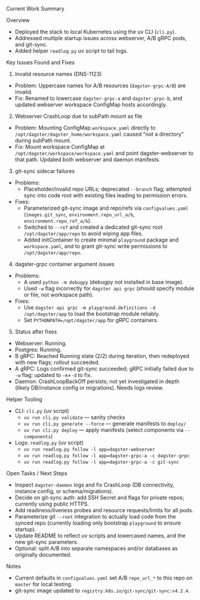 Current Work Summary

Overview
- Deployed the stack to local Kubernetes using the uv CLI (`cli.py`).
- Addressed multiple startup issues across webserver, A/B gRPC pods, and git-sync.
- Added helper `readlog.py` uv script to tail logs.

Key Issues Found and Fixes
1) Invalid resource names (DNS-1123)
- Problem: Uppercase names for A/B resources (`dagster-grpc-A/B`) are invalid.
- Fix: Renamed to lowercase `dagster-grpc-a` and `dagster-grpc-b`, and updated webserver workspace ConfigMap hosts accordingly.

2) Webserver CrashLoop due to subPath mount as file
- Problem: Mounting ConfigMap `workspace.yaml` directly to `/opt/dagster/dagster_home/workspace.yaml` caused "not a directory" during subPath mount.
- Fix: Mount workspace ConfigMap at `/opt/dagster/workspace/workspace.yaml` and point dagster-webserver to that path. Updated both webserver and daemon manifests.

3) git-sync sidecar failures
- Problems:
  - Placeholder/invalid repo URLs; deprecated `--branch` flag; attempted sync into code root with existing files leading to permission errors.
- Fixes:
  - Parameterized git-sync image and repo/refs via `configvalues.yaml` (`images.git_sync`, `environment.repo_url_a/b`, `environment.repo_ref_a/b`).
  - Switched to `--ref` and created a dedicated git-sync root `/opt/dagster/app/repo` to avoid wiping app files.
  - Added initContainer to create minimal `playground` package and `workspace.yaml`, and to grant git-sync write permissions to `/opt/dagster/app/repo`.

4) dagster-grpc container argument issues
- Problems:
  - A used `python -m debugpy` (debugpy not installed in base image).
  - Used `-w` flag incorrectly for `dagster api grpc` (should specify module or file, not workspace path).
- Fixes:
  - Use `dagster api grpc -m playground.definitions -d /opt/dagster/app` to load the bootstrap module reliably.
  - Set `PYTHONPATH=/opt/dagster/app` for gRPC containers.

5) Status after fixes
- Webserver: Running.
- Postgres: Running.
- B gRPC: Reached Running state (2/2) during iteration, then redeployed with new flags; rollout succeeded.
- A gRPC: Logs confirmed git-sync succeeded; gRPC initially failed due to `-w` flag; updated to `-m`+`-d` to fix.
- Daemon: CrashLoopBackOff persists; not yet investigated in depth (likely DB/instance config or migrations). Needs logs review.

Helper Tooling
- CLI: `cli.py` (uv script)
  - `uv run cli.py validate` — sanity checks
  - `uv run cli.py generate --force` — generate manifests to `deploy/`
  - `uv run cli.py deploy` — apply manifests (select components via `--components`)
- Logs: `readlog.py` (uv script)
  - `uv run readlog.py follow -l app=dagster-webserver`
  - `uv run readlog.py follow -l app=dagster-grpc-a -c dagster-grpc`
  - `uv run readlog.py follow -l app=dagster-grpc-a -c git-sync`

Open Tasks / Next Steps
- Inspect `dagster-daemon` logs and fix CrashLoop (DB connectivity, instance config, or schema/migrations).
- Decide on git-sync auth: add SSH Secret and flags for private repos; currently using public HTTPS.
- Add readiness/liveness probes and resource requests/limits for all pods.
- Parameterize git `--root` integration to actually load code from the synced repo (currently loading only bootstrap `playground` to ensure startup).
- Update README to reflect uv scripts and lowercased names, and the new git-sync parameters.
- Optional: split A/B into separate namespaces and/or databases as originally documented.

Notes
- Current defaults in `configvalues.yaml` set A/B `repo_url_*` to this repo on `master` for local testing.
- git-sync image updated to `registry.k8s.io/git-sync/git-sync:v4.2.4`.

